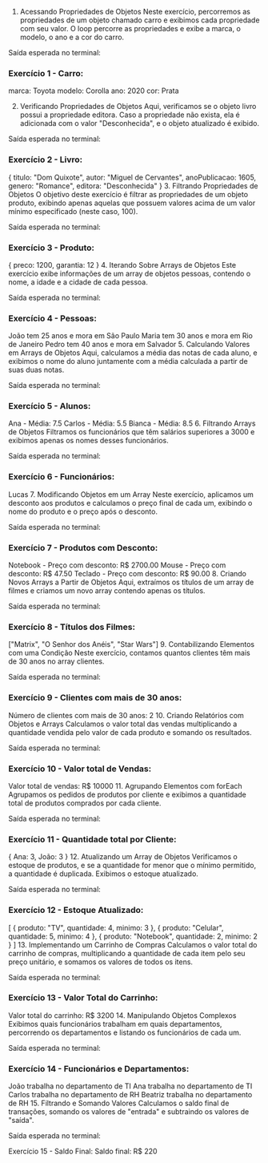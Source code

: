 1. Acessando Propriedades de Objetos
Neste exercício, percorremos as propriedades de um objeto chamado carro e exibimos cada propriedade com seu valor. O loop percorre as propriedades e exibe a marca, o modelo, o ano e a cor do carro.

Saída esperada no terminal:



### Exercício 1 - Carro:
marca: Toyota
modelo: Corolla
ano: 2020
cor: Prata

2. Verificando Propriedades de Objetos
Aqui, verificamos se o objeto livro possui a propriedade editora. Caso a propriedade não exista, ela é adicionada com o valor "Desconhecida", e o objeto atualizado é exibido.

Saída esperada no terminal:



### Exercício 2 - Livro:
{
  titulo: "Dom Quixote",
  autor: "Miguel de Cervantes",
  anoPublicacao: 1605,
  genero: "Romance",
  editora: "Desconhecida"
}
3. Filtrando Propriedades de Objetos
O objetivo deste exercício é filtrar as propriedades de um objeto produto, exibindo apenas aquelas que possuem valores acima de um valor mínimo especificado (neste caso, 100).

Saída esperada no terminal:



### Exercício 3 - Produto:
{
  preco: 1200,
  garantia: 12
}
4. Iterando Sobre Arrays de Objetos
Este exercício exibe informações de um array de objetos pessoas, contendo o nome, a idade e a cidade de cada pessoa.

Saída esperada no terminal:



### Exercício 4 - Pessoas:
João tem 25 anos e mora em São Paulo
Maria tem 30 anos e mora em Rio de Janeiro
Pedro tem 40 anos e mora em Salvador
5. Calculando Valores em Arrays de Objetos
Aqui, calculamos a média das notas de cada aluno, e exibimos o nome do aluno juntamente com a média calculada a partir de suas duas notas.

Saída esperada no terminal:



### Exercício 5 - Alunos:
Ana - Média: 7.5
Carlos - Média: 5.5
Bianca - Média: 8.5
6. Filtrando Arrays de Objetos
Filtramos os funcionários que têm salários superiores a 3000 e exibimos apenas os nomes desses funcionários.

Saída esperada no terminal:


### Exercício 6 - Funcionários:
Lucas
7. Modificando Objetos em um Array
Neste exercício, aplicamos um desconto aos produtos e calculamos o preço final de cada um, exibindo o nome do produto e o preço após o desconto.

Saída esperada no terminal:


### Exercício 7 - Produtos com Desconto:
Notebook - Preço com desconto: R$ 2700.00
Mouse - Preço com desconto: R$ 47.50
Teclado - Preço com desconto: R$ 90.00
8. Criando Novos Arrays a Partir de Objetos
Aqui, extraímos os títulos de um array de filmes e criamos um novo array contendo apenas os títulos.

Saída esperada no terminal:



### Exercício 8 - Títulos dos Filmes:
["Matrix", "O Senhor dos Anéis", "Star Wars"]
9. Contabilizando Elementos com uma Condição
Neste exercício, contamos quantos clientes têm mais de 30 anos no array clientes.

Saída esperada no terminal:



### Exercício 9 - Clientes com mais de 30 anos:
Número de clientes com mais de 30 anos: 2
10. Criando Relatórios com Objetos e Arrays
Calculamos o valor total das vendas multiplicando a quantidade vendida pelo valor de cada produto e somando os resultados.

Saída esperada no terminal:



### Exercício 10 - Valor total de Vendas:
Valor total de vendas: R$ 10000
11. Agrupando Elementos com forEach
Agrupamos os pedidos de produtos por cliente e exibimos a quantidade total de produtos comprados por cada cliente.

Saída esperada no terminal:



### Exercício 11 - Quantidade total por Cliente:
{
  Ana: 3,
  João: 3
}
12. Atualizando um Array de Objetos
Verificamos o estoque de produtos, e se a quantidade for menor que o mínimo permitido, a quantidade é duplicada. Exibimos o estoque atualizado.

Saída esperada no terminal:



### Exercício 12 - Estoque Atualizado:
[
  { produto: "TV", quantidade: 4, minimo: 3 },
  { produto: "Celular", quantidade: 5, minimo: 4 },
  { produto: "Notebook", quantidade: 2, minimo: 2 }
]
13. Implementando um Carrinho de Compras
Calculamos o valor total do carrinho de compras, multiplicando a quantidade de cada item pelo seu preço unitário, e somamos os valores de todos os itens.

Saída esperada no terminal:



### Exercício 13 - Valor Total do Carrinho:
Valor total do carrinho: R$ 3200
14. Manipulando Objetos Complexos
Exibimos quais funcionários trabalham em quais departamentos, percorrendo os departamentos e listando os funcionários de cada um.

Saída esperada no terminal:



### Exercício 14 - Funcionários e Departamentos:
João trabalha no departamento de TI
Ana trabalha no departamento de TI
Carlos trabalha no departamento de RH
Beatriz trabalha no departamento de RH
15. Filtrando e Somando Valores
Calculamos o saldo final de transações, somando os valores de "entrada" e subtraindo os valores de "saída".

Saída esperada no terminal:



Exercício 15 - Saldo Final:
Saldo final: R$ 220
